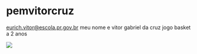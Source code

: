 # pemvitorcruz

eurich.vitor@escola.pr.gov.br
meu nome e vitor gabriel da cruz 
jogo basket a 2 anos                                                                                                                                                        

![](https://media1.tenor.com/m/ey2Ufq3wFo8AAAAd/rb-world-4-rb-world.gif)
